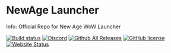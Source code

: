 NewAge Launcher
============
Info:
Official Repo for New Age WoW Launcher


[![Build status](https://ci.appveyor.com/api/projects/status/sdhga6480qniubd6?svg=true)](https://ci.appveyor.com/project/CDAGaming/newage-launcher-public)
[![Discord](https://img.shields.io/badge/discord-NewAge-blue.svg)](https://discordapp.com/invite/GbYPS)
[![Github All Releases](https://img.shields.io/github/downloads/CDAGaming/NewAge-Launcher---PUBLIC/total.svg)](https://github.com/CDAGaming/NewAge-Launcher---PUBLIC/releases)
[![GitHub license](https://img.shields.io/badge/license-AGPL-blue.svg)](https://raw.githubusercontent.com/CDAGaming/NewAge-Launcher---PUBLIC/CDAGaming/LICENSE.txt)
[![Website Status](https://img.shields.io/website-up-down-green-red/http/shields.io.svg?maxAge=2592000)](http://www.wownewage.com)

